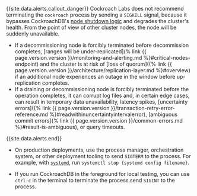 {{site.data.alerts.callout_danger}}
Cockroach Labs does not recommend terminating the `cockroach` process by sending a `SIGKILL` signal, because it bypasses CockroachDB's [node shutdown logic](#node-shutdown-sequence) and degrades the cluster's health. From the point of view of other cluster nodes, the node will be suddenly unavailable.

- If a decommissioning node is forcibly terminated before decommission completes, [ranges will be under-replicated](% link {{ page.version.version }}/monitoring-and-alerting.md %}#critical-nodes-endpoint) and the cluster is at risk of [loss of quorum]({% link {{ page.version.version }}/architecture/replication-layer.md %}#overview) if an additional node experiences an outage in the window before up-replication completes.
- If a draining or decommissioning node is forcibly terminated before the operation completes, it can corrupt log files and, in certain edge cases, can result in temporary data unavailability, latency spikes, [uncertainty errors]({% link {{ page.version.version }}/transaction-retry-error-reference.md %}#readwithinuncertaintyintervalerror), [ambiguous commit errors]{% link {{ page.version.version }}/common-errors.md %}#result-is-ambiguous), or query timeouts.

{{site.data.alerts.end}}

- On production deployments, use the process manager, orchestration system, or other deployment tooling to send `SIGTERM` to the process. For example, with [`systemd`](https://www.freedesktop.org/wiki/Software/systemd/), run `systemctl stop {systemd config filename}`.

- If you run CockroachDB in the foreground for local testing, you can use `ctrl-c` in the terminal to terminate the process.send `SIGINT` to the process.

